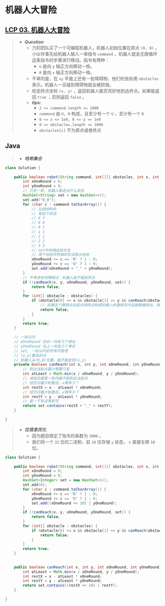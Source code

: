 # 机器人大冒险

## [LCP 03. 机器人大冒险](https://leetcode.cn/problems/programmable-robot/)

> - ***Question***
>   - 力扣团队买了一个可编程机器人，机器人初始位置在原点 `(0, 0)` 。小伙伴事先给机器人输入一串指令 `command` ，机器人就会无限循环这条指令的步骤进行移动。指令有两种：
>     - `U` 是向 `y` 轴正方向移动一格。
>     - `R` 是向 `x` 轴正方向移动一格。
>   - 不幸的是，在 `xy` 平面上还有一些障碍物，他们的坐标用 `obstacles` 表示。机器人一旦碰到障碍物就会被损毁。
>   - 给定终点坐标 `(x, y)` ，返回机器人能否完好地到达终点。如果能返回 `true` ；否则返回 `false` 。
>   - ***tips:***
>     - `2 <= command.length <= 1000`
>     - `command` 由 `U, R` 构成，且至少有一个 `U` ，至少有一个 `R`
>     - `0 <= x <= 1e9, 0 <= y <= 1e9`
>     - `0 <= obstacles.length <= 1000`
>     - `obstacles[i]` 不为原点或者终点

## Java

> - ***哈希集合***

```java
class Solution {
    
    public boolean robot(String command, int[][] obstacles, int x, int y) {
        int xOneRound = 0;
        int yOneRound = 0;
        // 只走一轮，机器人能走出什么状态
        HashSet<String> set = new HashSet<>();
        set.add("0_0");
        for (char c : command.toCharArray()) {
            // 比如URRUR
            // 有如下状态
            // X Y
            // 0 0
            // 0 1
            // 1 1
            // 2 1
            // 2 2
            // 3 2
            // set中存储这些状态
            // 用下划线字符串的形式表示坐标
            xOneRound += c == 'R' ? 1 : 0;
            yOneRound += c == 'U' ? 1 : 0;
            set.add(xOneRound + "_" + yOneRound);
        }
        // 不考虑任何障碍点，机器人能不能到终点
        if (!canReach(x, y, xOneRound, yOneRound, set)) {
            return false;
        }
        for (int[] obstacle : obstacles) {
            if (obstacle[0] <= x && obstacle[1] <= y && canReach(obstacle[0], obstacle[1], xOneRound, yOneRound, set)) {
                // 如果这个障碍点在起点和终点构成的最小外接矩形内且能够被到达，就到不了终点
                return false;
            }
        }
        return true;
    }
    
    // 一轮以内
    // xOneRound 往右一共有几个单位
    // yOneRound 往上一共有几个单位
    // set, 一轮以内的所有可能性
    // (x,y)要去的点
    // 机器人从(0,0)位置，能不能走到(x,y)
    private boolean canReach(int x, int y, int xOneRound, int yOneRound, HashSet<String> set) {
        // 到达当前点最少需要几轮
        int atLeast = Math.min(x / xOneRound, y / yOneRound);
        // 减去后就是一轮内能不能到达当前点
        // 经历过最少轮数后，x剩多少？
        int restX = x - atLeast * xOneRound;
        // 经历过最少轮数后，y剩多少？
        int restY = y - atLeast * yOneRound;
        // 查一下有没有即可
        return set.contains(restX + "_" + restY);
    }
    
}
```

> - ***位信息优化***
>   - 因为题目限定了指令的条数为 `1000` 。
>   - 我们将一个 `32` 位的二进制，前 `10` 位存储 `y` 状态， `x` 直接左移 `10` 位。

```java
class Solution {
    
    public boolean robot(String command, int[][] obstacles, int x, int y) {
        int xOneRound = 0;
        int yOneRound = 0;
        HashSet<Integer> set = new HashSet<>();
        set.add(0);
        for (char c : command.toCharArray()) {
            xOneRound += c == 'R' ? 1 : 0;
            yOneRound += c == 'U' ? 1 : 0;
            set.add((xOneRound << 10) | yOneRound);
        }
        if (!canReach(x, y, xOneRound, yOneRound, set)) {
            return false;
        }
        for (int[] obstacle : obstacles) {
            if (obstacle[0] <= x && obstacle[1] <= y && canReach(obstacle[0], obstacle[1], xOneRound, yOneRound, set)) {
                return false;
            }
        }
        return true;
    }
    
    
    public boolean canReach(int x, int y, int xOneRound, int yOneRound, HashSet<Integer> set) {
        int atLeast = Math.min(x / xOneRound, y / yOneRound);
        int restX = x - atLeast * xOneRound;
        int restY = y - atLeast * yOneRound;
        return set.contains((restX << 10) | restY);
    }
    
}
```
